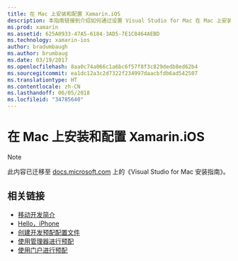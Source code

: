 ```yaml
---
title: 在 Mac 上安装和配置 Xamarin.iOS
description: 本指南链接到介绍如何通过设置 Visual Studio for Mac 在 Mac 上安装和配置 Xamarin.iOS 的说明。
ms.prod: xamarin
ms.assetid: 625A0933-47A5-6184-3AD5-7E1C8464AEBD
ms.technology: xamarin-ios
author: bradumbaugh
ms.author: brumbaug
ms.date: 03/19/2017
ms.openlocfilehash: 8aa0c74a066c1a6bc6f57f8f3c829dedb8ed62b4
ms.sourcegitcommit: ea1dc12a3c2d7322f234997daacbfdb6ad542507
ms.translationtype: HT
ms.contentlocale: zh-CN
ms.lasthandoff: 06/05/2018
ms.locfileid: "34785640"
---
```

# <a name="installing-and-configuring-xamarinios-on-a-mac"></a>在 Mac 上安装和配置 Xamarin.iOS

> [!NOTE]
> 此内容已迁移至 [docs.microsoft.com](https://docs.microsoft.com/visualstudio/mac/installation) 上的《Visual Studio for Mac 安装指南》。

## <a name="related-links"></a>相关链接

- [移动开发简介](~/cross-platform/get-started/introduction-to-mobile-development.md)
- [Hello，iPhone](~/ios/get-started/hello-ios/index.md)
- [创建开发预配配置文件](http://developer.apple.com/library/ios/#documentation/ToolsLanguages/Conceptual/DevPortalGuide/CreatingandDownloadingDevelopmentProvisioningProfiles/CreatingandDownloadingDevelopmentProvisioningProfiles.html)
- [使用管理器进行预配](http://developer.apple.com/library/ios/#recipes/xcode_help-devices_organizer/articles/provision_device_for_development-generic.html)
- [使用门户进行预配](http://developer.apple.com/library/ios/#recipes/ProvisioningPortal_Recipes/DownloadingaProvisioningProfile/DownloadingaProvisioningProfile.html)
